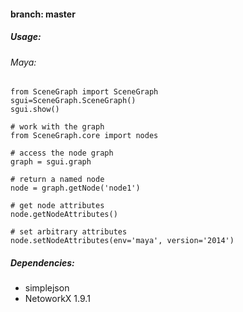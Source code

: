 #### branch: master

##### Usage:

###### Maya:

	from SceneGraph import SceneGraph
	sgui=SceneGraph.SceneGraph()
	sgui.show()
	
	# work with the graph
	from SceneGraph.core import nodes
	
	# access the node graph
	graph = sgui.graph

	# return a named node
	node = graph.getNode('node1')

	# get node attributes
	node.getNodeAttributes()
		
	# set arbitrary attributes
	node.setNodeAttributes(env='maya', version='2014')


##### Dependencies:

- simplejson
- NetoworkX 1.9.1